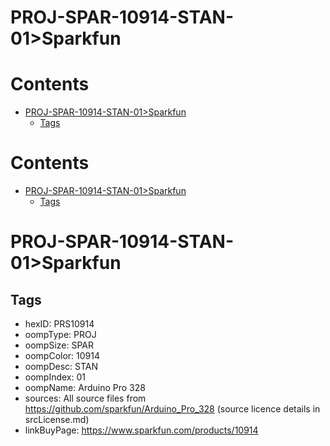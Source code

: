 
PROJ-SPAR-10914-STAN-01>Sparkfun
================================

Contents
========

* [PROJ-SPAR-10914-STAN-01>Sparkfun](#proj-spar-10914-stan-01sparkfun)
	* [Tags](#tags)

Contents
========

* [PROJ-SPAR-10914-STAN-01>Sparkfun](#proj-spar-10914-stan-01sparkfun)
	* [Tags](#tags)

# PROJ-SPAR-10914-STAN-01>Sparkfun

## Tags

- hexID: PRS10914
- oompType: PROJ
- oompSize: SPAR
- oompColor: 10914
- oompDesc: STAN
- oompIndex: 01
- oompName: Arduino Pro 328
- sources: All source files from https://github.com/sparkfun/Arduino_Pro_328 (source licence details in srcLicense.md)
- linkBuyPage: https://www.sparkfun.com/products/10914
